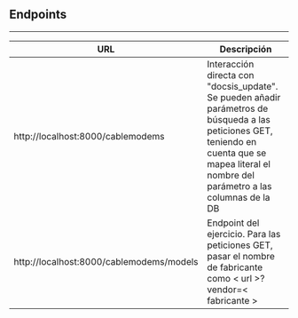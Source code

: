 ## Endpoints
---
| **URL** | **Descripción** |
| ----------- | ----------- |
| http://localhost:8000/cablemodems | Interacción directa con "docsis_update". Se pueden añadir parámetros de búsqueda a las peticiones GET, teniendo en cuenta que se mapea literal el nombre del parámetro a las columnas de la DB | 
| http://localhost:8000/cablemodems/models | Endpoint del ejercicio. Para las peticiones GET, pasar el nombre de fabricante como < url >?vendor=< fabricante >    |
